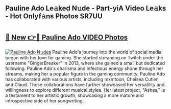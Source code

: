 ## Pauline Ado Le𝚊ked N𝚞de - Part-yiA Video Le𝚊ks - Hot Onlyf𝚊ns Photos SR7UU

# <h2><a href="http://ab24666.deff.icu/?id=Pauline+Ado">🔗 New 👉🔴 Pauline Ado VIDEO Photos</a></h2>

[![Pauline Ado N𝚞des](https://i.imgur.com/rIISA9y.gif)](http://ab24666.deff.icu/?id=Pauline+Ado)
Pauline Ado's journey into the world of social media began with her love for gaming. She started streaming on Twitch under the username "GingerBreaker" in 2013, where she gained a small but dedicated following. Pauline Ado's charisma and infectious energy shone through her streams, making her a popular figure in the gaming community. Pauline Ado has collaborated with various artists, including mxmtoon, Chelsea Cutler, and Claud. These collaborations have further showcased her versatility and willingness to explore different musical styles. Her latest project, "Ashes," is a testament to her artistic growth, showcasing a more mature and introspective side of her songwriting.
